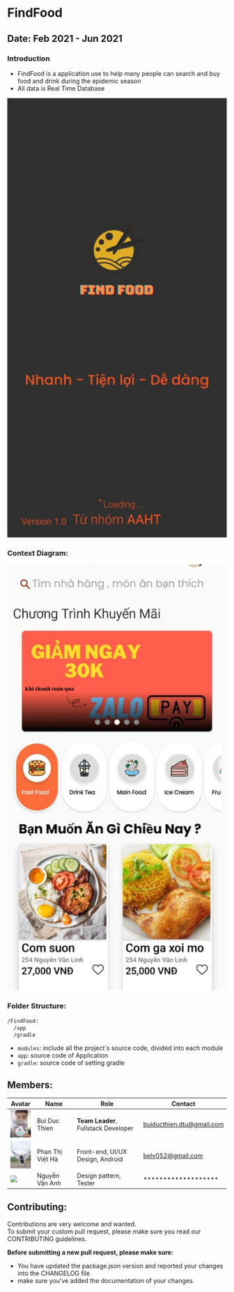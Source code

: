 # FindFood

## Date: Feb 2021 - Jun 2021

### Introduction

- FindFood is a application use to help many people can search and buy food and drink during the epidemic season
- All data is Real Time Database

<img src="./assets/backgroud.jpg" alt="screenshot" width="800">

### Context Diagram:

<img src="./assets/context.jpg" alt="context-diagram" width="800" />

### Folder Structure:

```
/FindFood:
  /app
  /gradle
```

- `modules`: include all the project's source code, divided into each module
- `app`: source code of Application
- `gradle`: source code of setting gradle

## Members:

| Avatar                                                   | Name                | Role                                                          | Contact                    |
| -------------------------------------------------------- | ------------------- | ------------------------------------------------------------- | -------------------------- |
| <img src="./assets/avatar-members/thien.jpg" width="50"/>| Bui Duc Thien       | **Team Leader**, Fullstack Developer                          | buiducthien.dtu@gmail.com  |
| <img src="./assets/avatar-members/ha.jpg" width="50"/>   | Phan Thị Việt Hà    | Front-end, UI/UX Design, Android                              | bely052@gmail.com          |
| <img src="./assets/avatar-members/dong.png" width="50"/> | Nguyễn Văn Anh      | Design pattern, Tester                                        | *******************        |

## Contributing:

Contributions are very welcome and wanted.<br>
To submit your custom pull request, please make sure you read our CONTRIBUTING guidelines.

**Before submitting a new pull request, please make sure:**

- You have updated the package.json version and reported your changes into the CHANGELOG file
- make sure you've added the documentation of your changes.
